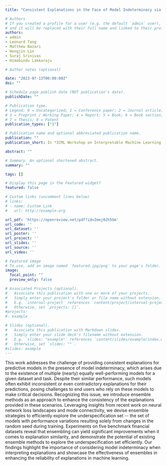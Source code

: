 ```yaml
---
title: "Consistent Explanations in the Face of Model Indeterminacy via Ensembling"

# Authors
# If you created a profile for a user (e.g. the default `admin` user), write the username (folder name) here 
# and it will be replaced with their full name and linked to their profile.
authors:
- admin
- Leonard Tang
- Matthew Nazari
- Hongjin Lin
- Suraj Srinivas
- Himabindu Lakkaraju

# Author notes (optional)

date: "2023-07-13T00:00:00Z"
doi: ""

# Schedule page publish date (NOT publication's date).
publishDate: ""

# Publication type.
# Legend: 0 = Uncategorized; 1 = Conference paper; 2 = Journal article;
# 3 = Preprint / Working Paper; 4 = Report; 5 = Book; 6 = Book section;
# 7 = Thesis; 8 = Patent
publication_types: ["1"]

# Publication name and optional abbreviated publication name.
publication: ""
publication_short: In *ICML Workshop on Interpretable Machine Learning in Healthcare*

abstract: ""

# Summary. An optional shortened abstract.
summary: ""

tags: []

# Display this page in the Featured widget?
featured: false

# Custom links (uncomment lines below)
# links:
# - name: Custom Link
#   url: http://example.org

url_pdf: 'https://openreview.net/pdf?id=Imej02h5Gm'
url_code: ''
url_dataset: ''
url_poster: ''
url_project: ''
url_slides: ''
url_source: ''
url_video: ''

# Featured image
# To use, add an image named `featured.jpg/png` to your page's folder. 
image:
  focal_point: ""
  preview_only: false

# Associated Projects (optional).
#   Associate this publication with one or more of your projects.
#   Simply enter your project's folder or file name without extension.
#   E.g. `internal-project` references `content/project/internal-project/index.md`.
#   Otherwise, set `projects: []`.
#projects:
#- example

# Slides (optional).
#   Associate this publication with Markdown slides.
#   Simply enter your slide deck's filename without extension.
#   E.g. `slides: "example"` references `content/slides/example/index.md`.
#   Otherwise, set `slides: ""`.
#slides: example
---
```


This work addresses the challenge of providing consistent explanations for predictive models in the presence of model indeterminacy, which arises due to the existence of multiple (nearly) equally well-performing models for a given dataset and task. Despite their similar performance, such models often exhibit inconsistent or even contradictory explanations for their predictions, posing challenges to end users who rely on these models to make critical decisions. Recognizing this issue, we introduce ensemble methods as an approach to enhance the consistency of the explanations provided in these scenarios. Leveraging insights from recent work on neural network loss landscapes and mode connectivity, we devise ensemble strategies to efficiently explore the underspecification set -- the set of models with performance variations resulting solely from changes in the random seed during training. Experiments on five benchmark financial datasets reveal that ensembling can yield significant improvements when it comes to explanation similarity, and demonstrate the potential of existing ensemble methods to explore the underspecification set efficiently. Our findings highlight the importance of considering model indeterminacy when interpreting explanations and showcase the effectiveness of ensembles in enhancing the reliability of explanations in machine learning.
